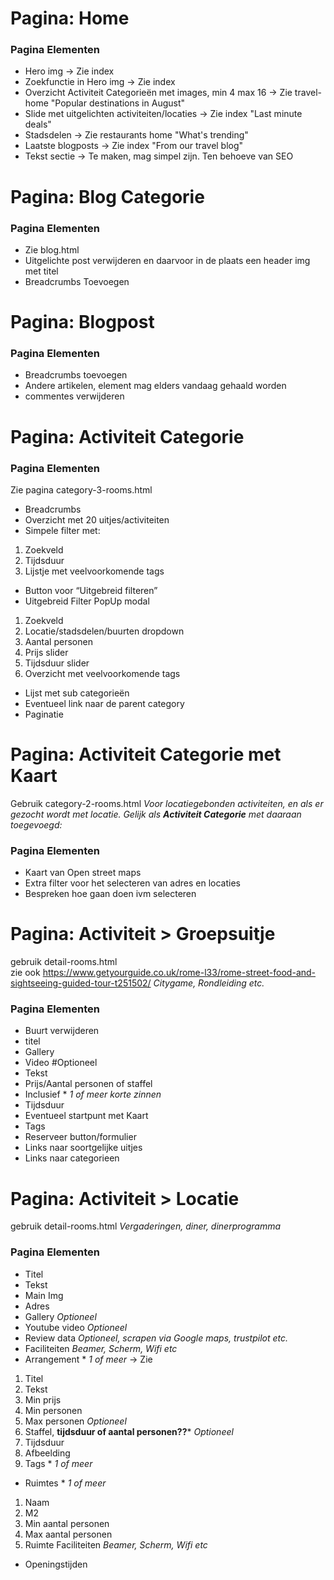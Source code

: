 # Pagina: Home
### Pagina Elementen
- Hero img -> Zie index
- Zoekfunctie in Hero img -> Zie index
- Overzicht Activiteit Categorieën met images, min 4 max 16 -> Zie travel-home "Popular destinations in August" 
- Slide met uitgelichten activiteiten/locaties -> Zie index "Last minute deals"
- Stadsdelen -> Zie restaurants home "What's trending"
- Laatste blogposts -> Zie index "From our travel blog"
- Tekst sectie -> Te maken, mag simpel zijn. Ten behoeve van SEO 


# Pagina: Blog Categorie
### Pagina Elementen

- Zie blog.html
- Uitgelichte post verwijderen en daarvoor in de plaats een header img met titel
- Breadcrumbs Toevoegen
		
# Pagina: Blogpost
### Pagina Elementen
- Breadcrumbs toevoegen
- Andere artikelen, element mag elders vandaag gehaald worden	
- commentes verwijderen


# Pagina: Activiteit Categorie
### Pagina Elementen
Zie pagina category-3-rooms.html
- Breadcrumbs
- Overzicht met 20 uitjes/activiteiten
- Simpele filter met:
1. Zoekveld
2. Tijdsduur
3. Lijstje met veelvoorkomende tags
- Button voor “Uitgebreid filteren”
- Uitgebreid Filter PopUp modal
1. Zoekveld
2. Locatie/stadsdelen/buurten dropdown
4. Aantal personen
5. Prijs slider
6. Tijdsduur slider
7. Overzicht met veelvoorkomende tags
- Lijst met sub categorieën 
- Eventueel link naar de parent category
- Paginatie


# Pagina: Activiteit Categorie met Kaart
Gebruik category-2-rooms.html
_Voor locatiegebonden activiteiten, en als er gezocht wordt met locatie._
_Gelijk als __Activiteit Categorie__ met daaraan toegevoegd:_
### Pagina Elementen
- Kaart van Open street maps
- Extra filter voor het selecteren van adres en locaties
- Bespreken hoe gaan doen ivm selecteren

# Pagina: Activiteit > Groepsuitje
gebruik detail-rooms.html	
zie ook https://www.getyourguide.co.uk/rome-l33/rome-street-food-and-sightseeing-guided-tour-t251502/
_Citygame, Rondleiding etc._
### Pagina Elementen
- Buurt verwijderen
- titel
- Gallery
- Video #Optioneel
- Tekst
- Prijs/Aantal personen of staffel
- Inclusief * _1 of meer korte zinnen_
- Tijdsduur
- Eventueel startpunt met Kaart
- Tags
- Reserveer button/formulier
- Links naar soortgelijke uitjes
- Links naar categorieen

# Pagina: Activiteit > Locatie	
gebruik detail-rooms.html
_Vergaderingen, diner, dinerprogramma_
### Pagina Elementen		
- Titel
- Tekst
- Main Img
- Adres
- Gallery _Optioneel_
- Youtube video _Optioneel_
- Review data _Optioneel, scrapen via Google maps, trustpilot etc._
- Faciliteiten _Beamer, Scherm, Wifi etc_
- Arrangement * _1 of meer_ -> Zie 
1. Titel
2. Tekst
3. Min prijs
4. Min personen
5. Max personen _Optioneel_
6. Staffel, **tijdsduur of aantal personen??*** _Optioneel_
7. Tijdsduur
8. Afbeelding
9. Tags * _1 of meer_
- Ruimtes * _1 of meer_
1. Naam
2. M2
3. Min aantal personen
4. Max aantal personen
5. Ruimte Faciliteiten _Beamer, Scherm, Wifi etc_
- Openingstijden
